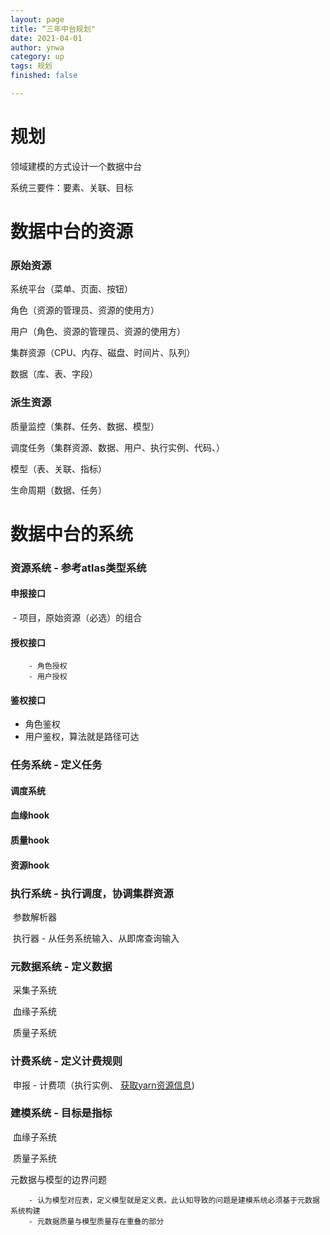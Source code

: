 ```yaml
---
layout: page
title: “三年中台规划"
date: 2021-04-01
author: ynwa
category: up
tags: 规划
finished: false

---
```




# 规划

领域建模的方式设计一个数据中台

系统三要件：要素、关联、目标



# 数据中台的资源

### 原始资源

系统平台（菜单、页面、按钮）

角色（资源的管理员、资源的使用方）

用户（角色、资源的管理员、资源的使用方）

集群资源（CPU、内存、磁盘、时间片、队列）

数据（库、表、字段）

### 派生资源

质量监控（集群、任务、数据、模型）

调度任务（集群资源、数据、用户、执行实例、代码、<!--hook,质量监控、资源占用-->）

模型（表、关联、指标）

生命周期（数据、任务）

# 数据中台的系统

### 资源系统 - 参考atlas类型系统

#### 	申报接口

​		- 项目，原始资源（必选）的组合

#### 	授权接口

		- 角色授权
		- 用户授权

#### 	鉴权接口

- 角色鉴权
- 用户鉴权，算法就是路径可达

### 任务系统 - 定义任务

#### 	调度系统

#### 	血缘hook

#### 	质量hook

#### 	资源hook

### 执行系统 - 执行调度，协调集群资源

​	参数解析器

​	执行器 - 从任务系统输入、从即席查询输入

### 元数据系统 - 定义数据

​	采集子系统

​	血缘子系统

​	质量子系统

### 计费系统 - 定义计费规则

​	申报 - 计费项（执行实例、 [获取yarn资源信息](http://b-datarm.souche-inc.com/ws/v1/cluster/apps/application_1617101520110_52891/))

### 建模系统 - 目标是指标

​	血缘子系统

​	质量子系统

元数据与模型的边界问题 

		- 认为模型对应表，定义模型就是定义表。此认知导致的问题是建模系统必须基于元数据系统构建
		- 元数据质量与模型质量存在重叠的部分















